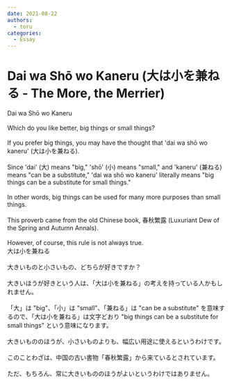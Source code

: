 ```yaml
---
date: 2021-08-22
authors:
  - toru
categories:
  - Essay
---
```


<h1 id="subject_show">Dai wa Shō wo Kaneru (大は小を兼ねる - The More, the Merrier)</h1>
<div class="date" hidden>Aug 22, 2021 03:58</div>
<div id="post"><div id="body_show_ori">
Dai wa Shō wo Kaneru<br/><br/>Which do you like better, big things or small things?<br/><br/>If you prefer big things, you may have the thought that 'dai wa shō wo kaneru' (大は小を兼ねる).<br/><br/>Since 'dai' (大) means "big," 'shō' (小) means "small," and 'kaneru' (兼ねる) means "can be a substitute," 'dai wa shō wo kaneru' literally means "big things can be a substitute for small things."<br/><br/>In other words, big things can be used for many more purposes than small things.<br/><br/>This proverb came from the old Chinese book, 春秋繁露 (Luxuriant Dew of the Spring and Autumn Annals).<br/><br/>However, of course, this rule is not always true.
</div></div>

<!-- more -->

<div id="post_ja"><div id="body_show_mo">
大は小を兼ねる<br/><br/>大きいものと小さいもの、どちらが好きですか？<br/><br/>大きいほうが好きという人は、「大は小を兼ねる」の考えを持っている人かもしれません。<br/><br/>「大」は "big"、「小」は "small"、「兼ねる」は "can be a substitute" を意味するので、「大は小を兼ねる」は文字どおり "big things can be a substitute for small things" という意味になります。<br/><br/>大きいもののほうが、小さいものよりも、幅広い用途に使えるというわけです。<br/><br/>このことわざは、中国の古い書物「春秋繁露」から来ているとされています。<br/><br/>ただ、もちろん、常に大きいもののほうがよいというわけではありません。
</div></div>
